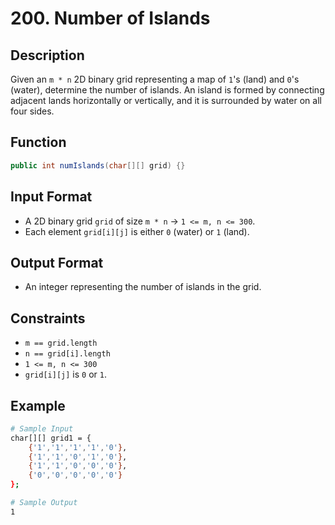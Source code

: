 # 200. Number of Islands

## Description

Given an `m * n` 2D binary grid representing a map of `1`'s (land) and `0`'s (water), determine the number of islands. An island is formed by connecting adjacent lands horizontally or vertically, and it is surrounded by water on all four sides.

## Function

```java
public int numIslands(char[][] grid) {}
```

## Input Format

- A 2D binary grid `grid` of size `m * n` &rarr; `1 <= m, n <= 300`.
- Each element `grid[i][j]` is either `0` (water) or `1` (land).

## Output Format

- An integer representing the number of islands in the grid.

## Constraints

- `m == grid.length`
- `n == grid[i].length`
- `1 <= m, n <= 300`
- `grid[i][j]` is `0` or `1`.

## Example

```bash
# Sample Input
char[][] grid1 = {
    {'1','1','1','1','0'},
    {'1','1','0','1','0'},
    {'1','1','0','0','0'},
    {'0','0','0','0','0'}
};

# Sample Output
1
```
